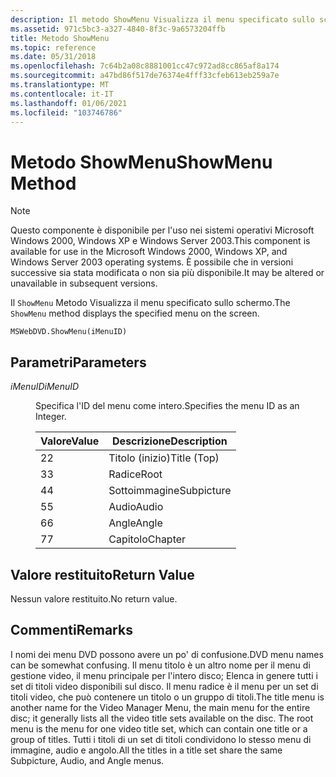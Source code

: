 ```yaml
---
description: Il metodo ShowMenu Visualizza il menu specificato sullo schermo.
ms.assetid: 971c5bc3-a327-4840-8f3c-9a6573204ffb
title: Metodo ShowMenu
ms.topic: reference
ms.date: 05/31/2018
ms.openlocfilehash: 7c64b2a08c8881001cc47c972ad8cc865af8a174
ms.sourcegitcommit: a47bd86f517de76374e4fff33cfeb613eb259a7e
ms.translationtype: MT
ms.contentlocale: it-IT
ms.lasthandoff: 01/06/2021
ms.locfileid: "103746786"
---
```

# <a name="showmenu-method"></a><span data-ttu-id="bdf21-103">Metodo ShowMenu</span><span class="sxs-lookup"><span data-stu-id="bdf21-103">ShowMenu Method</span></span>

> [!Note]  
> <span data-ttu-id="bdf21-104">Questo componente è disponibile per l'uso nei sistemi operativi Microsoft Windows 2000, Windows XP e Windows Server 2003.</span><span class="sxs-lookup"><span data-stu-id="bdf21-104">This component is available for use in the Microsoft Windows 2000, Windows XP, and Windows Server 2003 operating systems.</span></span> <span data-ttu-id="bdf21-105">È possibile che in versioni successive sia stata modificata o non sia più disponibile.</span><span class="sxs-lookup"><span data-stu-id="bdf21-105">It may be altered or unavailable in subsequent versions.</span></span>

 

<span data-ttu-id="bdf21-106">Il `ShowMenu` Metodo Visualizza il menu specificato sullo schermo.</span><span class="sxs-lookup"><span data-stu-id="bdf21-106">The `ShowMenu` method displays the specified menu on the screen.</span></span>

``` syntax
MSWebDVD.ShowMenu(iMenuID)
```

## <a name="parameters"></a><span data-ttu-id="bdf21-107">Parametri</span><span class="sxs-lookup"><span data-stu-id="bdf21-107">Parameters</span></span>

<dl> <dt>

<span data-ttu-id="bdf21-108"><span id="iMenuID"></span><span id="imenuid"></span><span id="IMENUID"></span>*iMenuID*</span><span class="sxs-lookup"><span data-stu-id="bdf21-108"><span id="iMenuID"></span><span id="imenuid"></span><span id="IMENUID"></span>*iMenuID*</span></span>
</dt> <dd>

<span data-ttu-id="bdf21-109">Specifica l'ID del menu come intero.</span><span class="sxs-lookup"><span data-stu-id="bdf21-109">Specifies the menu ID as an Integer.</span></span>



| <span data-ttu-id="bdf21-110">Valore</span><span class="sxs-lookup"><span data-stu-id="bdf21-110">Value</span></span> | <span data-ttu-id="bdf21-111">Descrizione</span><span class="sxs-lookup"><span data-stu-id="bdf21-111">Description</span></span> |
|-------|-------------|
| <span data-ttu-id="bdf21-112">2</span><span class="sxs-lookup"><span data-stu-id="bdf21-112">2</span></span>     | <span data-ttu-id="bdf21-113">Titolo (inizio)</span><span class="sxs-lookup"><span data-stu-id="bdf21-113">Title (Top)</span></span> |
| <span data-ttu-id="bdf21-114">3</span><span class="sxs-lookup"><span data-stu-id="bdf21-114">3</span></span>     | <span data-ttu-id="bdf21-115">Radice</span><span class="sxs-lookup"><span data-stu-id="bdf21-115">Root</span></span>        |
| <span data-ttu-id="bdf21-116">4</span><span class="sxs-lookup"><span data-stu-id="bdf21-116">4</span></span>     | <span data-ttu-id="bdf21-117">Sottoimmagine</span><span class="sxs-lookup"><span data-stu-id="bdf21-117">Subpicture</span></span>  |
| <span data-ttu-id="bdf21-118">5</span><span class="sxs-lookup"><span data-stu-id="bdf21-118">5</span></span>     | <span data-ttu-id="bdf21-119">Audio</span><span class="sxs-lookup"><span data-stu-id="bdf21-119">Audio</span></span>       |
| <span data-ttu-id="bdf21-120">6</span><span class="sxs-lookup"><span data-stu-id="bdf21-120">6</span></span>     | <span data-ttu-id="bdf21-121">Angle</span><span class="sxs-lookup"><span data-stu-id="bdf21-121">Angle</span></span>       |
| <span data-ttu-id="bdf21-122">7</span><span class="sxs-lookup"><span data-stu-id="bdf21-122">7</span></span>     | <span data-ttu-id="bdf21-123">Capitolo</span><span class="sxs-lookup"><span data-stu-id="bdf21-123">Chapter</span></span>     |



 

</dd> </dl>

## <a name="return-value"></a><span data-ttu-id="bdf21-124">Valore restituito</span><span class="sxs-lookup"><span data-stu-id="bdf21-124">Return Value</span></span>

<span data-ttu-id="bdf21-125">Nessun valore restituito.</span><span class="sxs-lookup"><span data-stu-id="bdf21-125">No return value.</span></span>

## <a name="remarks"></a><span data-ttu-id="bdf21-126">Commenti</span><span class="sxs-lookup"><span data-stu-id="bdf21-126">Remarks</span></span>

<span data-ttu-id="bdf21-127">I nomi dei menu DVD possono avere un po' di confusione.</span><span class="sxs-lookup"><span data-stu-id="bdf21-127">DVD menu names can be somewhat confusing.</span></span> <span data-ttu-id="bdf21-128">Il menu titolo è un altro nome per il menu di gestione video, il menu principale per l'intero disco; Elenca in genere tutti i set di titoli video disponibili sul disco. Il menu radice è il menu per un set di titoli video, che può contenere un titolo o un gruppo di titoli.</span><span class="sxs-lookup"><span data-stu-id="bdf21-128">The title menu is another name for the Video Manager Menu, the main menu for the entire disc; it generally lists all the video title sets available on the disc. The root menu is the menu for one video title set, which can contain one title or a group of titles.</span></span> <span data-ttu-id="bdf21-129">Tutti i titoli di un set di titoli condividono lo stesso menu di immagine, audio e angolo.</span><span class="sxs-lookup"><span data-stu-id="bdf21-129">All the titles in a title set share the same Subpicture, Audio, and Angle menus.</span></span>

 

 



